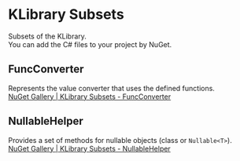 # KLibrary Subsets
Subsets of the KLibrary.  
You can add the C# files to your project by NuGet.

## FuncConverter
Represents the value converter that uses the defined functions.  
[NuGet Gallery | KLibrary Subsets - FuncConverter](https://www.nuget.org/packages/KLibrary.Subsets.FuncConverter/)

## NullableHelper
Provides a set of methods for nullable objects (class or `Nullable<T>`).  
[NuGet Gallery | KLibrary Subsets - NullableHelper](https://www.nuget.org/packages/KLibrary.Subsets.NullableHelper/)
